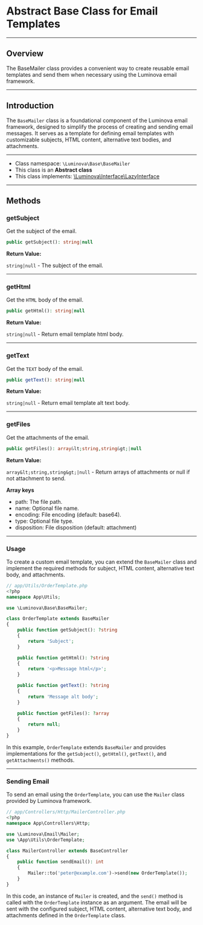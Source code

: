 # Abstract Base Class for Email Templates

***

## Overview

The BaseMailer class provides a convenient way to create reusable email templates and send them when necessary using the Luminova email framework.

***

## Introduction

The `BaseMailer` class is a foundational component of the Luminova email framework, designed to simplify the process of creating and sending email messages. 
It serves as a template for defining email templates with customizable subjects, HTML content, alternative text bodies, and attachments.

***

* Class namespace: `\Luminova\Base\BaseMailer`
* This class is an **Abstract class**
* This class implements: [\Luminova\Interface\LazyInterface](/interface/classes.md#lazyinterface)

***

## Methods

### getSubject

Get the subject of the email.

```php
public getSubject(): string|null
```

**Return Value:**

`string|null` - The subject of the email.

***

### getHtml

Get the `HTML` body of the email.

```php
public getHtml(): string|null
```

**Return Value:**

`string|null` - Return email template html body.

***

### getText

Get the `TEXT` body of the email.

```php
public getText(): string|null
```

**Return Value:**

`string|null` - Return email template alt text body.

***

### getFiles

Get the attachments of the email.

```php
public getFiles(): array&lt;string,string&gt;|null
```

**Return Value:**

`array&lt;string,string&gt;|null` - Return arrays of attachments or null if not attachment to send.

**Array keys**

- path: The file path.
- name: Optional file name.
- encoding: File encoding (default: base64).
- type: Optional file type.
- disposition: File disposition (default: attachment)

***
### Usage

To create a custom email template, you can extend the `BaseMailer` class and implement the required methods for subject, HTML content, alternative text body, and attachments.

```php
// app/Utils/OrderTemplate.php
<?php
namespace App\Utils;

use \Luminova\Base\BaseMailer;

class OrderTemplate extends BaseMailer
{
    public function getSubject(): ?string 
    {
        return 'Subject';
    }

    public function getHtml(): ?string 
    {
        return '<p>Message html</p>';
    }

    public function getText(): ?string
    {
        return 'Message alt body';
    }

    public function getFiles(): ?array
    {
        return null;
    }
}
```

In this example, `OrderTemplate` extends `BaseMailer` and provides implementations for the `getSubject()`, `getHtml()`, `getText()`, and `getAttachments()` methods.

***
### Sending Email

To send an email using the `OrderTemplate`, you can use the `Mailer` class provided by Luminova framework.

```php
// app/Controllers/Http/MailerController.php
<?php
namespace App\Controllers\Http;

use \Luminova\Email\Mailer;
use \App\Utils\OrderTemplate;

class MailerController extends BaseController
{
    public function sendEmail(): int
    {
        Mailer::to('peter@example.com')->send(new OrderTemplate());
    }
}
```

In this code, an instance of `Mailer` is created, and the `send()` method is called with the `OrderTemplate` instance as an argument. 
The email will be sent with the configured subject, HTML content, alternative text body, and attachments defined in the `OrderTemplate` class.